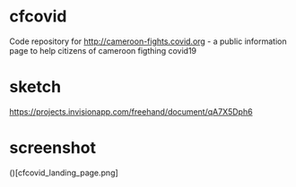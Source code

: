 # cfcovid
Code repository for http://cameroon-fights.covid.org - a public information page to help citizens of cameroon figthing covid19

# sketch
https://projects.invisionapp.com/freehand/document/qA7X5Dph6

# screenshot
()[cfcovid_landing_page.png]
